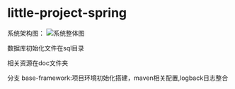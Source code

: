 # little-project-spring

系统架构图：
![系统整体图](F:/hq/program/ruiyuan/little-project-spring/doc/img.png)

数据库初始化文件在sql目录

相关资源在doc文件夹

分支
base-framework:项目环境初始化搭建，maven相关配置,logback日志整合